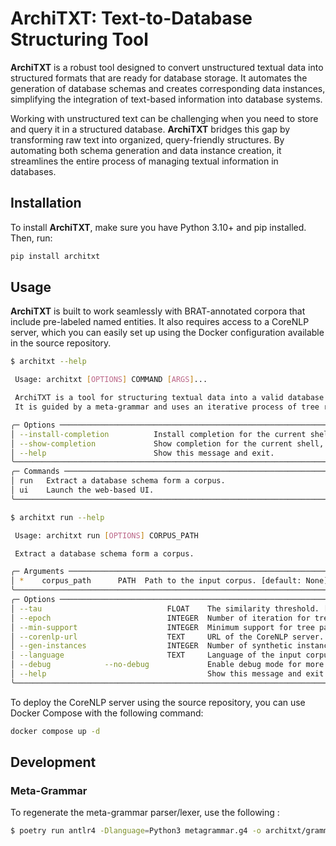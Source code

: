 # ArchiTXT: Text-to-Database Structuring Tool

**ArchiTXT** is a robust tool designed to convert unstructured textual data into structured formats that are ready for
database storage. It automates the generation of database schemas and creates corresponding data instances, simplifying
the integration of text-based information into database systems.

Working with unstructured text can be challenging when you need to store and query it in a structured database.
**ArchiTXT** bridges this gap by transforming raw text into organized, query-friendly structures. By automating both
schema generation and data instance creation, it streamlines the entire process of managing textual information in
databases.

## Installation

To install **ArchiTXT**, make sure you have Python 3.10+ and pip installed. Then, run:

```sh
pip install architxt
```

## Usage

**ArchiTXT** is built to work seamlessly with BRAT-annotated corpora that include pre-labeled named entities. It also
requires access to a CoreNLP server, which you can easily set up using the Docker configuration available in the source
repository.

```sh
$ architxt --help

 Usage: architxt [OPTIONS] COMMAND [ARGS]...

 ArchiTXT is a tool for structuring textual data into a valid database model.
 It is guided by a meta-grammar and uses an iterative process of tree rewriting.

╭─ Options ──────────────────────────────────────────────────────────────────────────────────────────────────────╮
│ --install-completion          Install completion for the current shell.                                        │
│ --show-completion             Show completion for the current shell, to copy it or customize the installation. │
│ --help                        Show this message and exit.                                                      │
╰────────────────────────────────────────────────────────────────────────────────────────────────────────────────╯
╭─ Commands ─────────────────────────────────────────────────────────────────────────────────────────────────────╮
│ run   Extract a database schema form a corpus.                                                                 │
│ ui    Launch the web-based UI.                                                                                 │
╰────────────────────────────────────────────────────────────────────────────────────────────────────────────────╯
```

```sh
$ architxt run --help

 Usage: architxt run [OPTIONS] CORPUS_PATH

 Extract a database schema form a corpus.

╭─ Arguments ────────────────────────────────────────────────────────────────────────────────────────────────────╮
│ *    corpus_path      PATH  Path to the input corpus. [default: None] [required]                               │
╰────────────────────────────────────────────────────────────────────────────────────────────────────────────────╯
╭─ Options ──────────────────────────────────────────────────────────────────────────────────────────────────────╮
│ --tau                            FLOAT    The similarity threshold. [default: 0.7]                             │
│ --epoch                          INTEGER  Number of iteration for tree rewriting. [default: 100]               │
│ --min-support                    INTEGER  Minimum support for tree patterns. [default: 20]                     │
│ --corenlp-url                    TEXT     URL of the CoreNLP server. [default: http://localhost:9000]          │
│ --gen-instances                  INTEGER  Number of synthetic instances to generate. [default: 0]              │
│ --language                       TEXT     Language of the input corpus. [default: French]                      │
│ --debug            --no-debug             Enable debug mode for more verbose output. [default: no-debug]       │
│ --help                                    Show this message and exit.                                          │
╰────────────────────────────────────────────────────────────────────────────────────────────────────────────────╯
```

To deploy the CoreNLP server using the source repository, you can use Docker Compose with the following command:

```sh
docker compose up -d
```

## Development

### Meta-Grammar

To regenerate the meta-grammar parser/lexer, use the following :

```sh
$ poetry run antlr4 -Dlanguage=Python3 metagrammar.g4 -o architxt/grammar
```
